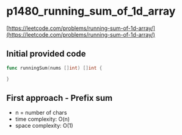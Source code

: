 # p1480_running_sum_of_1d_array

[https://leetcode.com/problems/running-sum-of-1d-array/](https://leetcode.com/problems/running-sum-of-1d-array/)

## Initial provided code

```go
func runningSum(nums []int) []int {

}
```

## First approach - Prefix sum

- n = number of chars
- time complexity: O(n)
- space complexity: O(1)
